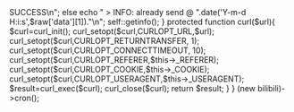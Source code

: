 <?php
/**
 *  Author： METO
 *  Version: 0.1.0
 */

class bilibili{

    protected $_COOKIE='user_face=http%3A%2F%2Fi2.hdslb.com%2Fbfs%2Fface%2F52229f3ea9585936a4e4da9d955fbd526f404841.jpg; LIVE_LOGIN_DATA=3f73c33fc705a6d073df8042b8f9096c42236354; LIVE_LOGIN_DATA__ckMd5=33a850fa50c1b66e; bili_jct=aac8f75bdc80de37d68916b2a4cf33a5; DedeUserID=39991275; DedeUserID__ckMd5=13522cc4973e2cd1; SESSDATA=d4fa5d3d%2C1503981639%2Cf309ae62; JSESSIONID=8F573A4E87431C9932334E332BD78ECE; LIVE_BUVID=26cc38fda61b96856b38df6e60c0916c; LIVE_BUVID__ckMd5=e76b46d988e9e59e; sid=c9misd0g';
    protected $_USERAGENT='Mozilla/5.0 (X11; Linux x86_64) AppleWebKit/537.36 (KHTML, like Gecko) Chrome/53.0.2785.101 Safari/537.36';
    protected $_REFERER='http://live.bilibili.com/';

    private function getinfo(){
        $data=json_decode(self::curl('http://live.bilibili.com/User/getUserInfo'),1);
        $a=$data['data']['user_intimacy'];
        $b=$data['data']['user_next_intimacy'];
        $per=round($a/$b*100,2);
        echo "===============================\n";
        echo "name: {$data['data']['uname']} \n";
        echo "level: {$data['data']['user_level']} \n";
        echo "exp: {$a}/{$b} {$per}%\n";
        echo "sign: ".self::sign()."\n";
        echo "===============================\n";
    }

    private function sign(){
        $raw=json_decode(self::curl('http://live.bilibili.com/sign/doSign'),1);
        return $raw['msg'];
    }

    public function cron(){
        header('Content-Type: text/txt; charset=UTF-8');
        echo date('[Y-m-d H:i:s]',time())."\n";
        $raw=json_decode(self::curl('http://live.bilibili.com/User/userOnlineHeart'),1);
        if(!isset($raw['data'][1]))echo " > SUCCESS\n";
        else echo " > INFO: already send @ ".date('Y-m-d H:i:s',$raw['data'][1])."\n";

        self::getinfo();
    }

    protected function curl($url){
        $curl=curl_init();
        curl_setopt($curl,CURLOPT_URL,$url);
        curl_setopt($curl,CURLOPT_RETURNTRANSFER, 1);
        curl_setopt($curl,CURLOPT_CONNECTTIMEOUT, 10);
        curl_setopt($curl,CURLOPT_REFERER,$this->_REFERER);
        curl_setopt($curl,CURLOPT_COOKIE,$this->_COOKIE);
        curl_setopt($curl,CURLOPT_USERAGENT,$this->_USERAGENT);
        $result=curl_exec($curl);
        curl_close($curl);
        return $result;
    }
}

(new bilibili)->cron();
